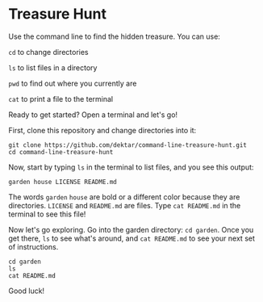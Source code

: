 # Treasure Hunt

Use the command line to find the hidden treasure. You can use:

``cd`` to change directories

``ls`` to list files in a directory

``pwd`` to find out where you currently are

``cat`` to print a file to the terminal

Ready to get started? Open a terminal and let's go!

First, clone this repository and change directories into it:

```
git clone https://github.com/dektar/command-line-treasure-hunt.git
cd command-line-treasure-hunt
```

Now, start by typing `ls` in the terminal to list files, and you see this output:

```
garden house LICENSE README.md
```

The words ``garden`` ``house`` are bold or a different color because they are directories. ``LICENSE`` and ``README.md`` are files. Type ``cat README.md`` in the terminal to see this file!

Now let's go exploring. Go into the garden directory: ``cd garden``. Once you get there, ``ls`` to see what's around, and ``cat README.md`` to see your next set of instructions.

```
cd garden
ls
cat README.md
```

Good luck!
